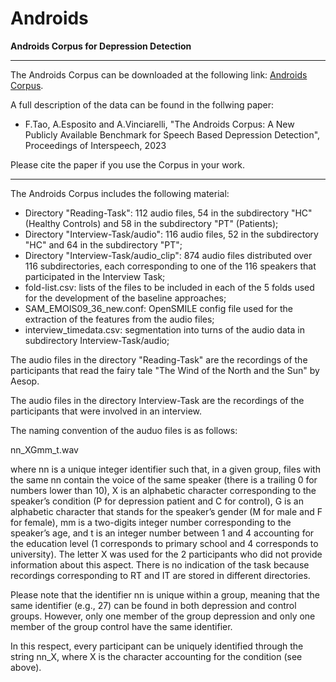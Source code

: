 # Androids
<strong>Androids Corpus for Depression Detection</strong>

<hr>

The Androids Corpus can be downloaded at the following link: <a href="https://www.dropbox.com/s/qi7a3bd7wo6kwim/Androids-Corpus.zip?dl=0">Androids Corpus</a>.

A full description of the data can be found in the follwing paper:

- F.Tao, A.Esposito and A.Vinciarelli, "The Androids Corpus: A New Publicly Available Benchmark for Speech Based Depression Detection", Proceedings of Interspeech, 2023

Please cite the paper if you use the Corpus in your work.

<hr>

The Androids Corpus includes the following material:

- Directory "Reading-Task": 112 audio files, 54 in the subdirectory "HC" (Healthy Controls) and 58 in the subdirectory "PT" (Patients);
- Directory "Interview-Task/audio": 116 audio files, 52 in the subdirectory "HC" and 64 in the subdirectory "PT";
- Directory "Interview-Task/audio_clip": 874 audio files distributed over 116 subdirectories, each corresponding to one of the 116 speakers that participated in the Interview Task;
- fold-list.csv: lists of the files to be included in each of the 5 folds used for the development of the baseline approaches;
- SAM_EMOIS09_36_new.conf: OpenSMILE config file used for the extraction of the features from the audio files;
- interview_timedata.csv: segmentation into turns of the audio data in subdirectory Interview-Task/audio;

The audio files in the directory "Reading-Task" are the recordings of the participants that read the fairy tale "The Wind of the North and the Sun" by Aesop.

The audio files in the directory Interview-Task are the recordings of the participants that were involved in an interview. 

The naming convention of the auduo files is as follows:

nn_XGmm_t.wav

where nn is a unique integer identifier such that, in a given group, files with the same nn contain the voice of the same speaker (there is a trailing 0 for numbers lower than 10), X is an alphabetic character corresponding to the speaker’s
condition (P for depression patient and C for control), G is an alphabetic character that stands for the speaker’s gender (M for male and F for female), mm is a two-digits integer number corresponding to the speaker’s age, and t is an integer number between 1 and 4 accounting for the education level (1 corresponds to primary school and 4 corresponds to university). The letter X was used for the 2 participants who did not provide information about this aspect. There is no indication of the task because recordings corresponding to RT and IT are stored in different directories.

Please note that the identifier nn is unique within a group, meaning that the same identifier (e.g., 27) can be found in both depression and control groups. However, only one member of the group depression and only one member of the group control have the same identifier.

In this respect, every participant can be uniquely identified through the string nn_X, where X is the character accounting for the condition (see above).

